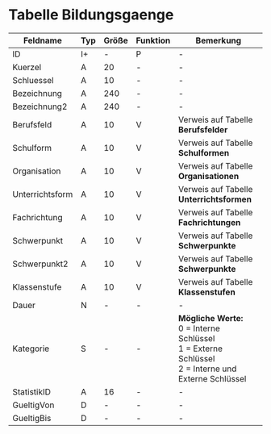 # Tabelle Bildungsgaenge


| Feldname        | Typ | Größe | Funktion | Bemerkung                                |
|-----------------|-----|-------|----------|------------------------------------------|
| ID              | I+  | -     | P        | -                                        |
| Kuerzel         | A   | 20    | -        | -                                        |
| Schluessel      | A   | 10    | -        | -                                        |
| Bezeichnung     | A   | 240   | -        | -                                        |
| Bezeichnung2    | A   | 240   | -        | -                                        |
| Berufsfeld      | A   | 10    | V        | Verweis auf Tabelle **Berufsfelder**     |
| Schulform       | A   | 10    | V        | Verweis auf Tabelle **Schulformen**      |
| Organisation    | A   | 10    | V        | Verweis auf Tabelle **Organisationen**   |
| Unterrichtsform | A   | 10    | V        | Verweis auf Tabelle **Unterrichtsformen** |
| Fachrichtung    | A   | 10    | V        | Verweis auf Tabelle **Fachrichtungen**   |
| Schwerpunkt     | A   | 10    | V        | Verweis auf Tabelle **Schwerpunkte**     |
| Schwerpunkt2    | A   | 10    | V        | Verweis auf Tabelle **Schwerpunkte**     |
| Klassenstufe    | A   | 10    | V        | Verweis auf Tabelle **Klassenstufen**    |
| Dauer           | N   | -     | -        | -                                        |
| Kategorie       | S   | -     | -        | **Mögliche Werte:**  <br/>0 = Interne Schlüssel<br/>1 = Externe Schlüssel<br/>2 = Interne und Externe Schlüssel |
| StatistikID     | A   | 16    | -        | -                                        |
| GueltigVon      | D   | -     | -        | -                                        |
| GueltigBis      | D   | -     | -        | -                                        |


